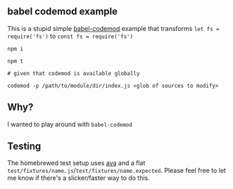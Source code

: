 babel codemod example
---

This is a stupid simple [babel-codemod](https://github.com/square/babel-codemod) example that transforms `let fs = require('fs')` to `const fs = require('fs')`

```
npm i

npm t

# given that codemod is available globally

codemod -p /path/to/module/dir/index.js <glob of sources to modify>
```

Why?
---

I wanted to play around with `babel-codemod`


Testing
---

The homebrewed test setup uses [ava](https://github.com/avajs/ava) and a flat `test/fixtures/name.js`/`test/fixtures/name.expected`. Please feel free to let me know if there's a slicker/faster way to do this.
